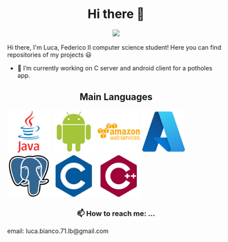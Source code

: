 <h1 align="center">Hi there 👋</h1>

<p align="center">
  <img src= "https://media4.giphy.com/media/qgQUggAC3Pfv687qPC/giphy.gif?cid=ecf05e47t1yn0oylbuavkmhltukuhwcgvhe905g66ontnyhq&rid=giphy.gif&ct=g">
</p>

Hi there, I'm Luca, Federico II computer science student! Here you can find repositories of my projects 😃

- 🔭 I’m currently working on C server and android client for a potholes app.

<h2 align=center>Main Languages</h1>

<!-- ![Alt text](./img/java.svg) -->
<p>
<img width="100" src="./img/java.svg">
<img width="100" src="./img/android.svg">
<img width="100" src="./img/aws.svg">
<img width="100" src="./img/azure.svg">
<img width="100" src="./img/pg.svg">
<img width="100" src="./img/c.svg">
<img width="100" src="./img/cpp.svg">
</p>


<h3 align= "center"> 📫 How to reach me: ... </h3>
<p> email: luca.bianco.71.lb@gmail.com </p>

<!--
**Luca-Bianco/Luca-Bianco** is a ✨ _special_ ✨ repository because its `README.md` (this file) appears on your GitHub profile.

Here are some ideas to get you started:

- 🔭 I’m currently working on ...
- 🌱 I’m currently learning ...
- 👯 I’m looking to collaborate on ...
- 🤔 I’m looking for help with ...
- 💬 Ask me about ...
- 📫 How to reach me: ...
- 😄 Pronouns: ...
- ⚡ Fun fact: ...
-->
